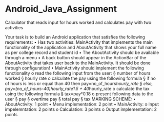 # Android_Java_Assignment
Calculator that reads input for hours worked and calculates pay with two activities

Your task is to build an Android application that satisfies the following requirements:
• Has two activities: MainActivity that implements the main functionality of the 
application and AboutActivity that shows your full name as per college record and
student id
• The AboutActivity should be available through a menu 
• A back button should appear in the ActionBar of the AboutActivity that takes user back 
to the MainActivity. It should be done through configuration!
• MainActivity should implement the following functionality
o read the following input from the user:
§ number of hours worked
§ hourly rate 
o calculate the pay using the following formula
§ if no of hours is less or equal than 40 then pay=no_of_hours*hourly_rate
§ else, pay=(no_of_hours-40)*hourly_rate*1.5 + 40*hourly_rate
o calculate the tax using the following formula 
§ tax=pay*0.18
o present following data to the user
§ pay
§ overtime pay
§ total pay
§ tax
MARKING SCHEME:
• AboutActivity: 1 point
• Menu implementation: 2 point
• MainActivity:
o Input impelemntation: 2 points
o Calculation: 3 points
o Output implementation: 2 points
